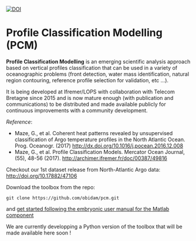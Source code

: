 [![DOI](https://zenodo.org/badge/84186493.svg)](https://zenodo.org/badge/latestdoi/84186493)

Profile Classification Modelling (PCM)
======================================

**Profile Classification Modelling** is an emerging scientific analysis approach based on vertical profiles classification that can be used in a variety of oceanographic problems (front detection, water mass identification, natural region contouring, reference profile selection for validation, etc ...).

It is being developed at Ifremer/LOPS with collaboration with Telecom Bretagne since 2015 and is now mature enough (with publication and communications) to be distributed and made available publicly for continuous improvements with a community development.

*Reference*: 
- Maze, G., et al. Coherent heat patterns revealed by unsupervised classification of Argo temperature profiles in the North Atlantic Ocean. Prog. Oceanogr. (2017)
    http://dx.doi.org/10.1016/j.pocean.2016.12.008
- Maze, G., et al. Profile Classification Models. Mercator Ocean Journal, (55), 48-56 (2017). 
    http://archimer.ifremer.fr/doc/00387/49816

Checkout our 1st dataset release from North-Atlantic Argo data: 
    http://doi.org/10.17882/47106

Download the toolbox from the repo:

    git clone https://github.com/obidam/pcm.git
    
and [get started following the embryonic user manual for the Matlab component](https://github.com/obidam/pcm/wiki/PCM-Matlab-Toolbox-User-Manual)
    
We are currently developping a Python version of the toolbox that will be made available here soon !    
